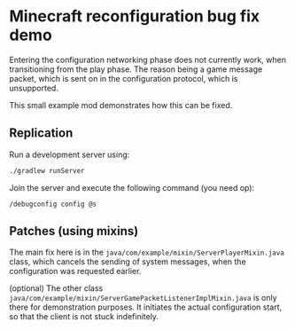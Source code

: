 # Minecraft reconfiguration bug fix demo
Entering the configuration networking phase does not currently work, when transitioning from the play phase.
The reason being a game message packet, which is sent on in the configuration protocol, which is unsupported.

This small example mod demonstrates how this can be fixed.

## Replication
Run a development server using:
```bash
./gradlew runServer
```
Join the server and execute the following command (you need op):
```
/debugconfig config @s
```

## Patches (using mixins)
The main fix here is in the `java/com/example/mixin/ServerPlayerMixin.java` class, which cancels the sending of system messages, when the configuration was requested earlier.

(optional) The other class `java/com/example/mixin/ServerGamePacketListenerImplMixin.java` is only there for demonstration purposes.
It initiates the actual configuration start, so that the client is not stuck indefinitely.
